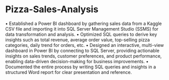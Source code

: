 # Pizza-Sales-Analysis
•	Established a Power BI dashboard by gathering sales data from a Kaggle CSV file and importing it into SQL Server Management Studio (SSMS) for data transformation and analysis.
•	Optimized SQL queries to derive key insights such as total revenue, average order value, top-selling pizza categories, daily trend for orders, etc.
•	Designed an interactive, multi-view dashboard in Power BI by connecting to SQL Server, providing actionable insights on sales trends, customer preferences, and product performance, enabling data-driven decision-making for business improvements.
•	Documented the entire process by writing SQL queries and insights in a structured Word report for clear presentation and reference.
